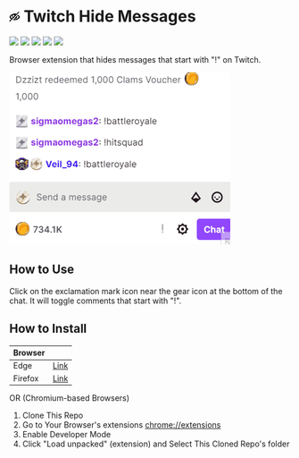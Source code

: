 # ![Icon](https://github.com/rdavydov/twitch-hide-messages/blob/main/images/ico19.png?raw=true) Twitch Hide Messages

![](https://img.shields.io/github/license/rdavydov/twitch-hide-messages?style=for-the-badge&logo=github&color=purple&logoColor=thistle)
![](https://img.shields.io/github/stars/rdavydov/twitch-hide-messages?style=for-the-badge&logo=github&color=darkblue&logoColor=aquamarine)
![](https://img.shields.io/github/forks/rdavydov/twitch-hide-messages?style=for-the-badge&logo=github&color=darkblue&logoColor=aquamarine)
![](https://img.shields.io/github/watchers/rdavydov/twitch-hide-messages?style=for-the-badge&logo=github&color=darkblue&logoColor=aquamarine)
![](https://img.shields.io/github/last-commit/rdavydov/twitch-hide-messages?style=for-the-badge&logo=github&color=darkgreen&logoColor=lightgreen)

Browser extension that hides messages that start with "!" on Twitch.

![Demo](https://github.com/rdavydov/twitch-hide-messages/blob/main/twitch-hide-messages-demo.gif?raw=true)

## How to Use

Click on the exclamation mark icon near the gear icon at the bottom of the chat. It will toggle comments that start with "!".

## How to Install

| Browser |                          |
|---------|--------------------------|
| Edge    | [Link](TODO) |
| Firefox | [Link](TODO) |

OR (Chromium-based Browsers)

1. Clone This Repo
2. Go to Your Browser's extensions [chrome://extensions](chrome://extensions)
3. Enable Developer Mode
4. Click "Load unpacked" (extension) and Select This Cloned Repo's folder
